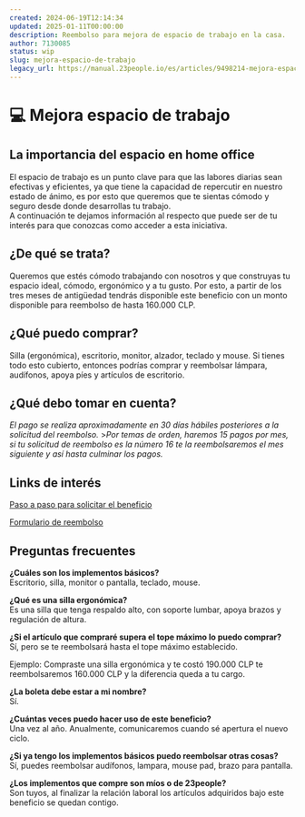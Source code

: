 ```yaml
---
created: 2024-06-19T12:14:34
updated: 2025-01-11T00:00:00
description: Reembolso para mejora de espacio de trabajo en la casa.
author: 7130085
status: wip
slug: mejora-espacio-de-trabajo
legacy_url: https://manual.23people.io/es/articles/9498214-mejora-espacio-de-trabajo
---
```


# 💻 Mejora espacio de trabajo

## La importancia del espacio en home office

El espacio de trabajo es un punto clave para que las labores diarias sean
efectivas y eficientes, ya que tiene la capacidad de repercutir en nuestro
estado de ánimo, es por esto que queremos que te sientas cómodo y seguro desde
donde desarrollas tu trabajo.  
A continuación te dejamos información al respecto que puede ser de tu interés
para que conozcas como acceder a esta iniciativa.

## ¿De qué se trata?

Queremos que estés cómodo trabajando con nosotros y que construyas tu espacio
ideal, cómodo, ergonómico y a tu gusto. Por esto, a partir de los tres meses
de antigüedad tendrás disponible este beneficio con un monto disponible para
reembolso de hasta 160.000 CLP.

## ¿Qué puedo comprar?

Silla (ergonómica), escritorio, monitor, alzador, teclado y mouse. Si tienes
todo esto cubierto, entonces podrías comprar y reembolsar lámpara, audífonos,
apoya píes y artículos de escritorio.

## ¿Qué debo tomar en cuenta?

_El pago se realiza aproximadamente en 30 días hábiles posteriores a la
solicitud del reembolso._ >_Por temas de orden, haremos 15 pagos por mes, si
tu solicitud de reembolso es la número 16 te la reembolsaremos el mes
siguiente y así hasta culminar los pagos._

## Links de interés

[Paso a paso para solicitar el
beneficio](https://drive.google.com/drive/folders/1p55lWpDbvZ7oh_9PpWYamGJWtj5sb9bG)

[Formulario de reembolso](https://23people.typeform.com/mejoraespacio)

## Preguntas frecuentes

**¿Cuáles son los implementos básicos?**  
Escritorio, silla, monitor o pantalla, teclado, mouse.

**¿Qué es una silla ergonómica?**  
Es una silla que tenga respaldo alto, con soporte lumbar, apoya brazos y
regulación de altura.

**¿Si el artículo que compraré supera el tope máximo lo puedo comprar?**  
Sí, pero se te reembolsará hasta el tope máximo establecido.

Ejemplo: Compraste una silla ergonómica y te costó 190.000 CLP te
reembolsaremos 160.000 CLP y la diferencia queda a tu cargo.

**¿La boleta debe estar a mi nombre?**  
Sí.

**¿Cuántas veces puedo hacer uso de este beneficio?**  
Una vez al año. Anualmente, comunicaremos cuando sé apertura el nuevo ciclo.

**¿Si ya tengo los implementos básicos puedo reembolsar otras cosas?**  
Sí, puedes reembolsar audífonos, lampara, mouse pad, brazo para pantalla.

**¿Los implementos que compre son míos o de 23people?**  
Son tuyos, al finalizar la relación laboral los artículos adquiridos bajo este
beneficio se quedan contigo.

​
